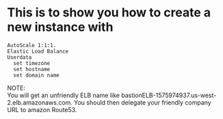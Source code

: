 # This is to show you how to create a new instance with   
    AutoScale 1:1:1.    
    Elastic Load Balance  
    Userdata  
      set timezone  
      set hostname  
      set domain name  

NOTE:  
You will get an unfriendly ELB name like bastionELB-1575974937.us-west-2.elb.amazonaws.com.  You should then delegate your friendly company URL to amazon Route53.   
